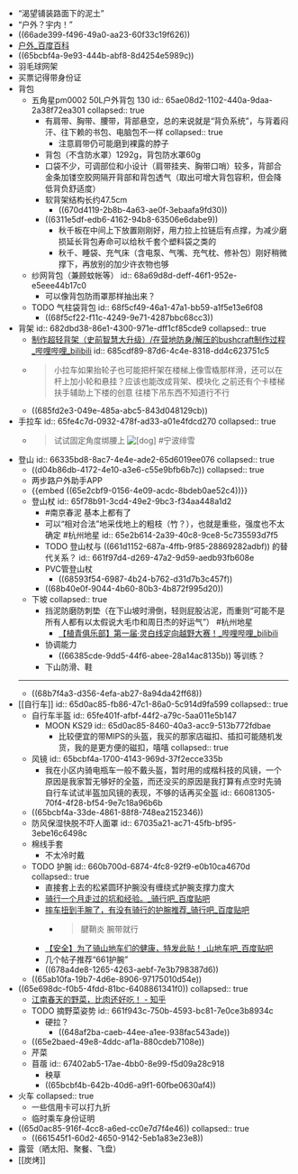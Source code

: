 - “渴望铺装路面下的泥土”
- “户外？宇内！”
- ((66ade399-f496-49a0-aa23-60f33c19f626))
- [户外_百度百科](https://baike.baidu.com/item/%E6%88%B7%E5%A4%96/444665)
- ((65bcbf4a-9e93-444b-abf8-8d4254e5989c))
- 羽毛球网架
- 买票记得带身份证
- 背包
	- 五角星pm0002 50L户外背包 130
	  id:: 65ae08d2-1102-440a-9daa-2a38f72ea301
	  collapsed:: true
		- 有肩带、胸带、腰带，背部悬空，总的来说就是“背负系统”，与背着闷汗、往下赖的书包、电脑包不一样
		  collapsed:: true
			- 注意肩带仍可能磨到裸露的脖子
		- 背包（不含防水罩）1292g，背包防水罩60g
		- 口袋不少，可调部位和小设计（肩带挂夹、胸带口哨）较多，背部合金条加镂空胶网隔开背部和背包透气（取出可增大背包容积，但会降低背负舒适度）
		- 软背架结构长约47.5cm
			- ((670d4119-2b8b-4a63-ae0f-3ebaafa9fd30))
		- ((6311e5df-edb6-4162-94b8-63506e6dabe9))
			- 秋千板在中间上下放置刚刚好，用力拉上拉链后有点撑，为减少磨损延长背包寿命可以给秋千套个塑料袋之类的
			- 秋千、睡袋、充气床（含电泵、气嘴、充气枕、修补包）刚好稍微撑下，再放别的加少许衣物也够
	- 纱网背包（兼顾蚊帐等）
	  id:: 68a69d8d-deff-46f1-952e-e5eee44b17c0
		- 可以像背包防雨罩那样抽出来？
	- TODO 气柱袋背包
	  id:: 68f5cf49-46a1-47a1-bb59-a1f5e13e6f08
		- ((68f5cf22-f11c-4249-9e71-4287bbc68cc3))
- 背架
  id:: 682dbd38-86e1-4300-971e-dff1cf85cde9
  collapsed:: true
	- [制作超轻背架（史前智慧大升级）/在营地防身/解压的bushcraft制作过程_哔哩哔哩_bilibili](https://www.bilibili.com/video/BV1yL411U7Df/)
	  id:: 685cdf89-87d6-4c4e-8318-dd4c623751c5
	- >小拉车如果抬轮子也可能把杆架在楼梯上像雪橇那样滑，还可以在杆上加小轮和悬挂？应该也能改成背架、模块化
	  之前还有个卡楼梯扶手辅助上下楼的创意
	  往楼下吊东西不知道行不行
	- ((685fd2e3-049e-485a-abc5-843d048129cb))
- 手拉车
  id:: 65fe4c7d-0932-478f-ad33-a01e4fdcd270
  collapsed:: true
	- >试试固定角度绑腰上 ![[dog]](http://i0.hdslb.com/bfs/live/4428c84e694fbf4e0ef6c06e958d9352c3582740.png@.webp) #宁波绯雪
- 登山
  id:: 66335bd8-8ac7-4e4e-ade2-65d6019ee076
  collapsed:: true
	- ((d04b86db-4172-4e10-a3e6-c55e9bfb6b7c))
	  collapsed:: true
	- 两步路户外助手APP
	- {{embed ((65e2cbf9-0156-4e09-acdc-8bdeb0ae52c4))}}
	- 登山杖
	  id:: 65f78b91-3cd4-49e2-9bc3-f34aa448a1d2
		- #南京春泥 基本上都有了
		- 可以“相对合法”地采伐地上的粗枝（竹？），也就是重些，强度也不太确定 #杭州地星
		  id:: 65e2b614-2a39-40c8-9ce8-5c735593d7f5
		- TODO 登山杖与 ((661d1152-687a-4ffb-9f85-28869282adbf)) 的替代关系？
		  id:: 661f97d4-d269-47a2-9d59-aedb93fb608e
		- PVC管登山杖
			- ((68593f54-6987-4b24-b762-d31d7b3c457f))
		- ((68b40e0f-9044-4b60-80b3-4b872f995d20))
	- 下坡
	  collapsed:: true
		- 挡泥防磨防刺垫（在下山坡时滑倒，轻则屁股沾泥，而重则“可能不是所有人都有以太假说大毛巾和周日杰的好运气”） #杭州地星
			- [【植青俱乐部】第一届·灵白线定向越野大赛！_哔哩哔哩_bilibili](https://www.bilibili.com/video/BV1BQ4y1G7HQ)
		- 协调能力
			- ((66385cde-9dd5-44f6-abee-28a14ac8135b)) 等训练？
		- 下山防滑、鞋
	- ---
	- ((68b7f4a3-d356-4efa-ab27-8a94da42ff68))
- [[自行车]]
  id:: 65d0ac85-fb86-47c1-86a0-5c914d9fa599
  collapsed:: true
	- 自行车半盔
	  id:: 65fe401f-afbf-44f2-a79c-5aa011e5b147
		- MOON KS29
		  id:: 65d0ac85-8460-40a3-acc9-513b772fdbae
			- 比较便宜的带MIPS的头盔，我买的那家店磁扣、插扣可能随机发货，我的是更方便的磁扣，嘻嘻
			  collapsed:: true
	- 风镜
	  id:: 65bcbf4a-1700-4143-969d-37f2ecce335b
		- 我在小区内骑电瓶车一般不戴头盔，暂时用的成楷科技的风镜，一个原因是我家暂无够好的全盔，而还没买的原因是我打算有点空时先骑自行车试试半盔加风镜的表现，不够的话再买全盔
		  id:: 66081305-70f4-4f28-bf54-9e7c18a96b6b
	- ((65bcbf4a-33de-4861-88f8-748ea2152346))
	- 防风保湿快脱不吓人面罩
	  id:: 67035a21-ac71-45fb-bf95-3ebe16c6498c
	- 棉线手套
		- 不太冷时戴
	- TODO 护腕
	  id:: 660b700d-6874-4fc8-92f9-e0b10ca4670d
	  collapsed:: true
		- 直接套上去的松紧圆环护腕没有缠绕式护腕支撑力度大
		- [骑行一个月走过的坑和经验。_骑行吧_百度贴吧](https://tieba.baidu.com/p/8874689598)
		- [摔车扭到手腕了，有没有骑行的护腕推荐_骑行吧_百度贴吧](https://tieba.baidu.com/p/8807629808)
			- >腱鞘炎 腕带就行
		- [【安全】为了骑山地车们的健康，特发此贴！_山地车吧_百度贴吧](https://tieba.baidu.com/p/2474500284)
		- 几个帖子推荐“661护腕”
		- ((678a4de8-1265-4263-aebf-7e3b798387d6))
	- ((65ab10fa-19b7-4d6e-8906-97175010d54e))
- ((65e698dc-f0b5-4fdd-81bc-6408861341f0))
  collapsed:: true
	- [江南春天的野菜，比肉还好吃！ - 知乎](https://zhuanlan.zhihu.com/p/25750689)
	- TODO 摘野菜姿势
	  id:: 661f943c-750b-4593-bc81-7e0ce3b8934c
		- 硬拉？
			- ((648af2ba-caeb-44ee-a1ee-938fac543ade))
	- ((65e2baed-49e8-4ddc-af1a-880cdeb7108e))
	- 芹菜
	- 苜蓿
	  id:: 67402ab5-17ae-4bb0-8e99-f5d09a28c918
		- 秧草
		- ((65bcbf4b-642b-40d6-a9f1-60fbe0630af4))
- 火车
  collapsed:: true
	- 一些信用卡可以打九折
	- 临时乘车身份证明
- ((65d0ac85-916f-4cc8-a6ed-cc0e7d7f4e46))
  collapsed:: true
	- ((661545f1-60d2-4650-9142-5eb1a83e23e8))
- 露营（晒太阳、聚餐、飞盘）
- [[炭烤]]